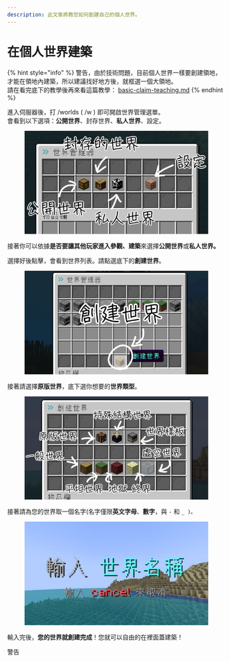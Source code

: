 ```yaml
---
description: 此文章將教您如何創建自己的個人世界。
---
```


# 在個人世界建築

{% hint style="info" %}
警告，由於技術問題，目前個人世界一樣要創建領地，才能在領地內建築，所以建議找好地方後，就框選一個大領地。\
請在看完底下的教學後再來看這篇教學： [basic-claim-teaching.md](../basic-claim-teaching.md "mention")
{% endhint %}

進入伺服器後，打 /worlds ( /w ) 即可開啟世界管理選單。\
會看到以下選項：**公開世界**、封存世界、**私人世界**、設定。

<figure><img src="../../.gitbook/assets/image (2) (1).png" alt=""><figcaption></figcaption></figure>

接著你可以依據**是否要讓其他玩家進入參觀、建築**來選擇**公開世界**或**私人世界。**

選擇好後點擊，會看到世界列表。請點選底下的**創建世界**。

<figure><img src="../../.gitbook/assets/image (4) (1).png" alt=""><figcaption></figcaption></figure>

接著請選擇**原版世界**，底下選你想要的**世界類型**。

<figure><img src="../../.gitbook/assets/image (4).png" alt=""><figcaption></figcaption></figure>

接著請為您的世界取一個名字(名字僅限**英文字母**、**數字**，與 `-` 和 `_ )。`

<figure><img src="../../.gitbook/assets/image (2).png" alt=""><figcaption></figcaption></figure>

輸入完後，**您的世界就創建完成**！您就可以自由的在裡面蓋建築！

警告




